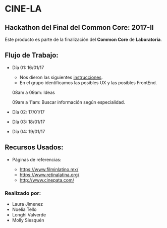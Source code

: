 # CINE-LA

## Hackathon del Final del Common Core: 2017-II

Este producto es parte de la finalización del **Common Core** de **Laboratoria**.

## Flujo de Trabajo:
* Día 01: 16/01/17
  - Nos dieron las siguientes [instrucciones](https://bit.ly/hackathon-1).
  - En el grupo identificamos las posibles UX y las posibles FrontEnd.
  
  08am a 09am: Ideas

  09am a 11am: Buscar información según especialidad.


* Día 02: 17/01/17
* Día 03: 18/01/17
* Día 04: 19/01/17

## Recursos Usados:

* Páginas de referencias: 

  - https://www.filminlatino.mx/
  - https://www.retinalatina.org/
  - http://www.cinepata.com/

### Realizado por:
* Laura Jimenez
* Noelia Tello
* Longhi Valverde
* Molly Siesquén